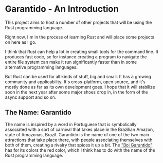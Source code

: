 
# Garantido - An Introduction

This project aims to host a number of other projects that will be using the
Rust programming language.

Right now, I'm in the process of learning Rust and will place some projects on
here as I go.

I think that Rust can help a lot in creating small tools for the command line.
It produces fast code, so for instance creating a program to navigate the 
entire file system can make it run significantly faster than in some alternative
programming languages.

But Rust can be used for all kinds of stuff, big and small. It has a growing
community and applicability. It's cross-platform, open source, and it's mostly
done as far as its own development goes. I hope that it will stabilize soon in
the next year after some major shoes drop in, in the form of the async support
and so on.

## The Name: Garantido

The name is inspired by a word in Portuguese that is symbolically associated
with a sort of carnival that takes place in the Brazilian Amazon, state of
Amazonas, Brazil. Garantido is the name of one of the two main attractions
that take place there, with people associating themselves with both of them,
creating a rivalry that spices it up a bit. The 
["Boi Garantido"](https://pt.wikipedia.org/wiki/Boi_Garantido) has for its
colors the red color, which I think has to do with the name of the Rust
programming language.